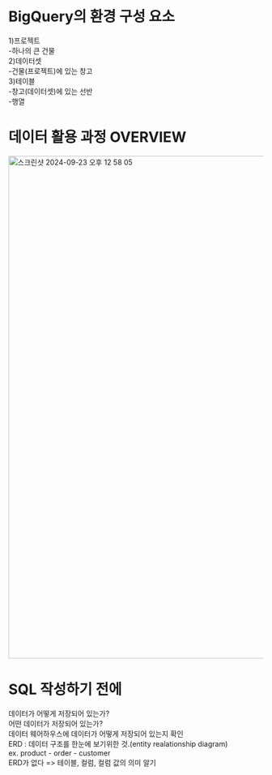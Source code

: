 # BigQuery의 환경 구성 요소
1)프로젝트   
-하나의 큰 건물   
2)데이터셋   
-건물(프로젝트)에 있는 창고   
3)테이블    
-창고(데이터셋)에 있는 선반   
-행열   

# 데이터 활용 과정 OVERVIEW
<img width="992" alt="스크린샷 2024-09-23 오후 12 58 05" src="https://github.com/user-attachments/assets/c11848a1-0678-4a2b-917b-8d5a98683121">

# SQL 작성하기 전에
데이터가 어떻게 저장되어 있는가?   
어떤 데이터가 저장되어 있는가?   
데이터 웨어하우스에 데이터가 어떻게 저장되어 있는지 확인   
ERD : 데이터 구조를 한눈에 보기위한 것.(entity realationship diagram)   
ex. product - order - customer   
ERD가 없다 => 테이블, 컬럼, 컬럼 값의 의미 알기   
